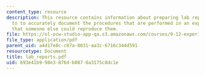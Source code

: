 ```yaml
---
content_type: resource
description: This resource contains information about preparing lab reports and how
  to to accurately document the procedures that are performed in an experiment so
  that someone else could reproduce them.
file: https://ol-ocw-studio-app-qa.s3.amazonaws.com/courses/9-12-experimental-molecular-neurobiology-fall-2006/693e41b998e3876db0876a3175c8dc1e_lab_reports.pdf
file_type: application/pdf
parent_uid: a4d17e8c-c87a-8031-aa3c-6716c344d591
resourcetype: Document
title: lab_reports.pdf
uid: 693e41b9-98e3-876d-b087-6a3175c8dc1e
---
```

